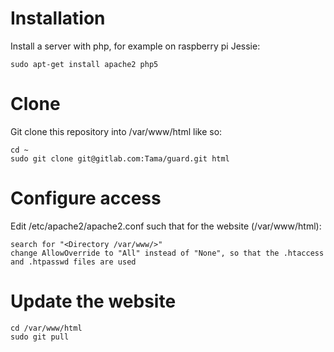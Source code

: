 # Installation

Install a server with php, for example on raspberry pi Jessie:

```
sudo apt-get install apache2 php5
```

# Clone

Git clone this repository into /var/www/html like so:

```
cd ~
sudo git clone git@gitlab.com:Tama/guard.git html
```

# Configure access

Edit /etc/apache2/apache2.conf such that for the website (/var/www/html):

```
search for "<Directory /var/www/>"
change AllowOverride to "All" instead of "None", so that the .htaccess and .htpasswd files are used
```

# Update the website

```
cd /var/www/html
sudo git pull
```
